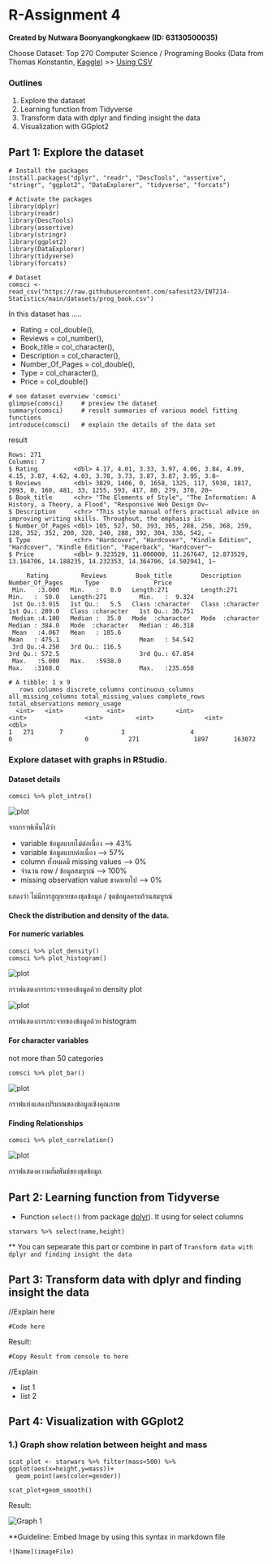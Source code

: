 # R-Assignment 4

**Created by Nutwara Boonyangkongkaew (ID: 63130500035)**

Choose Dataset:
Top 270 Computer Science / Programing Books (Data from Thomas Konstantin, [Kaggle](https://www.kaggle.com/thomaskonstantin/top-270-rated-computer-science-programing-books)) >> [Using CSV](https://raw.githubusercontent.com/safesit23/INT214-Statistics/main/datasets/prog_book.csv)






### Outlines
1. Explore the dataset
2. Learning function from Tidyverse
3. Transform data with dplyr and finding insight the data
4. Visualization with GGplot2






## Part 1: Explore the dataset

```
# Install the packages
install.packages("dplyr", "readr", "DescTools", "assertive", "stringr", "ggplot2", "DataExplorer", "tidyverse", "forcats")  

# Activate the packages
library(dplyr)
library(readr)
library(DescTools)
library(assertive)
library(stringr)
library(ggplot2)
library(DataExplorer)                        
library(tidyverse)                          
library(forcats)

# Dataset
comsci <- read_csv("https://raw.githubusercontent.com/safesit23/INT214-Statistics/main/datasets/prog_book.csv")
```

In this dataset has .....

- Rating = col_double(),
- Reviews = col_number(),
- Book_title = col_character(),
- Description = col_character(),
- Number_Of_Pages = col_double(),
- Type = col_character(),
- Price = col_double()

```
# see dataset overview 'comsci'     
glimpse(comsci)     # preview the dataset
summary(comsci)     # result summaries of various model fitting functions  
introduce(comsci)   # explain the details of the data set 
```
result
```
Rows: 271
Columns: 7
$ Rating          <dbl> 4.17, 4.01, 3.33, 3.97, 4.06, 3.84, 4.09, 4.15, 3.87, 4.62, 4.03, 3.78, 3.73, 3.87, 3.87, 3.95, 3.8~
$ Reviews         <dbl> 3829, 1406, 0, 1658, 1325, 117, 5938, 1817, 2093, 0, 160, 481, 33, 1255, 593, 417, 80, 279, 370, 20~
$ Book_title      <chr> "The Elements of Style", "The Information: A History, a Theory, a Flood", "Responsive Web Design Ov~
$ Description     <chr> "This style manual offers practical advice on improving writing skills. Throughout, the emphasis is~
$ Number_Of_Pages <dbl> 105, 527, 50, 393, 305, 288, 256, 368, 259, 128, 352, 352, 200, 328, 240, 288, 392, 304, 336, 542, ~
$ Type            <chr> "Hardcover", "Hardcover", "Kindle Edition", "Hardcover", "Kindle Edition", "Paperback", "Hardcover"~
$ Price           <dbl> 9.323529, 11.000000, 11.267647, 12.873529, 13.164706, 14.188235, 14.232353, 14.364706, 14.502941, 1~

     Rating         Reviews        Book_title        Description        Number_Of_Pages      Type               Price        
 Min.   :3.000   Min.   :   0.0   Length:271         Length:271         Min.   :  50.0   Length:271         Min.   :  9.324  
 1st Qu.:3.915   1st Qu.:   5.5   Class :character   Class :character   1st Qu.: 289.0   Class :character   1st Qu.: 30.751  
 Median :4.100   Median :  35.0   Mode  :character   Mode  :character   Median : 384.0   Mode  :character   Median : 46.318  
 Mean   :4.067   Mean   : 185.6                                         Mean   : 475.1                      Mean   : 54.542  
 3rd Qu.:4.250   3rd Qu.: 116.5                                         3rd Qu.: 572.5                      3rd Qu.: 67.854  
 Max.   :5.000   Max.   :5938.0                                         Max.   :3168.0                      Max.   :235.650  

# A tibble: 1 x 9
   rows columns discrete_columns continuous_columns all_missing_columns total_missing_values complete_rows total_observations memory_usage
  <int>   <int>            <int>              <int>               <int>                <int>         <int>              <int>        <dbl>
1   271       7                3                  4                   0                    0           271               1897       163072
```





### Explore dataset with graphs in RStudio.

#### Dataset details
```
comsci %>% plot_intro()
```
![plot](plot_intro.png)

จากกราฟเห็นได้ว่า
- variable ข้อมูลแบบไม่ต่อเนื่อง --> 43%  
- variable ข้อมูลแบบต่อเนื่อง --> 57%
- column ทั้งหมดมี missing values --> 0%
- จำนวน row / ข้อมูลสมบูรณ์ --> 100% 
- missing observation value ขาดหายไป --> 0%

แสดงว่า ไม่มีการสูญหายของชุดข้อมูล / ชุดข้อมูลครบถ้วนสมบูรณ์

#### Check the distribution and density of the data.
#### For numeric variables

```
comsci %>% plot_density()
comsci %>% plot_histogram()  
```

![plot](plot_density.png)

กราฟแสดงการกระจายของข้อมูลด้วย density plot

![plot](plot_histogram.png)

กราฟแสดงการกระจายของข้อมูลด้วย histogram

#### For character variables 
not more than 50 categories

```
comsci %>% plot_bar() 
```

![plot](plot_bar.png)

กราฟแท่งแสดงปริมาณของข้อมูลเชิงคุณภาพ



#### Finding Relationships

```
comsci %>% plot_correlation() 
```
![plot](plot_correlation.png)

กราฟแสดงความสัมพันธ์ของชุดข้อมูล
















## Part 2: Learning function from Tidyverse

- Function `select()` from package [dplyr](https://dplyr.tidyverse.org/articles/dplyr.html#select-columns-with-select)). It using for select columns

```
starwars %>% select(name,height)
```
** You can sepearate this part or combine in part of `Transform data with dplyr and finding insight the data`

## Part 3: Transform data with dplyr and finding insight the data

//Explain here

```
#Code here
```

Result:

```
#Copy Result from console to here
```
//Explain

- list 1
- list 2

## Part 4: Visualization with GGplot2
### 1.) Graph show relation between height and mass
```
scat_plot <- starwars %>% filter(mass<500) %>% ggplot(aes(x=height,y=mass))+
  geom_point(aes(color=gender))

scat_plot+geom_smooth()
```
Result:

![Graph 1](graph1.png)

**Guideline:
Embed Image by using this syntax in markdown file
````
![Name](imageFile)
````
